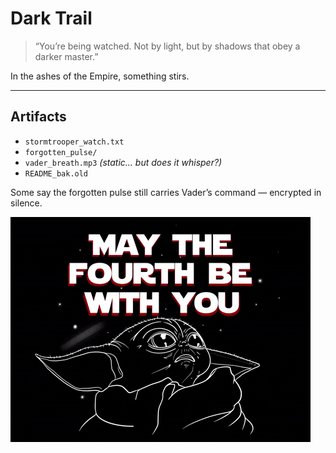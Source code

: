 # Dark Trail

> “You’re being watched. Not by light, but by shadows that obey a darker master.”

In the ashes of the Empire, something stirs.

---

## Artifacts

- `stormtrooper_watch.txt`
- `forgotten_pulse/`
- `vader_breath.mp3` *(static... but does it whisper?)*
- `README_bak.old`

Some say the forgotten pulse still carries Vader’s command — encrypted in silence.

<!-- They always fall for the first clue -->
<a href="https://x.com/ShadowTiger01" target="_blank">
  <img src="https://github.com/ShadowTiger01-X/MS/blob/main/May%204th" alt="ZmxhZ3t2YWRlcl9rbm93c190aGVfd2F5fQ==" />
</a>
